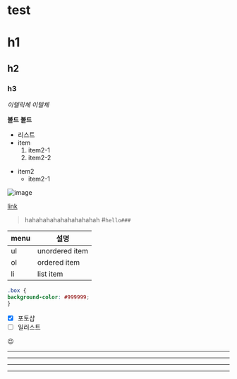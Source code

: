



# test
# h1
## h2
### h3

*이텔릭체*
_이텔체_

**볼드**
__볼드__

- 리스트
- item
  1. item2-1
  2. item2-2
+ item2
  - item2-1

![image](http://cfile2.uf.tistory.com/image/257B8B4B55AC63A71E167D)

[link](http://cfile2.uf.tistory.com/image/257B8B4B55AC63A71E167D)

> hahahahahahahahahahah
#`hello###`

menu |  설명
-----| ------
ul   | unordered item
ol   | ordered item
li   | list item

```css
.box {
background-color: #999999;
}
```


- [x] 포토샵
- [ ] 일러스트

:wink:

* * *
***
_ _ _

___


